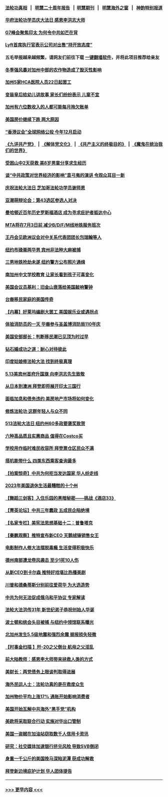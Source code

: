 #### [法轮功真相](https://github.com/gfw-breaker/truth/blob/master/README.md?t=0) &nbsp;&nbsp;|&nbsp;&nbsp; [明慧二十周年报告](https://github.com/gfw-breaker/mh-reports/blob/master/README.md?t=0) &nbsp;&nbsp;|&nbsp;&nbsp;[明慧期刊](https://github.com/gfw-breaker/mh-qikan) &nbsp;&nbsp;|&nbsp;&nbsp; [明慧海外之窗](https://github.com/gfw-breaker/mh-news/blob/master/README.md?t=0) &nbsp;&nbsp;|&nbsp;&nbsp; [神韵特别报道](https://github.com/gfw-breaker/mh-news/blob/master/shenyun.md?t=0)
#### [华府法轮功学员庆大法日 感恩李洪志大师](../pages/nsc412/n13997024.md?t=05151843) 
#### [G7峰会聚焦印太 为何令中共如芒在背](../pages/nsc412/n13997026.md?t=05151843) 
#### [Lyft首席执行官表示公司对出售“持开放态度”](../pages/nsc412/n13997231.md?t=05151843) 
#### 五毛举报越来越频繁，请网友们前往下载 [一键翻墙软件](https://github.com/gfw-breaker/ssr-accounts)，并将此项目推荐给亲友
#### [冬季强风暴对加州中部的农作物造成了毁灭性影响](../pages/nsc412/n13997224.md?t=05151843) 
#### [加州5家HCA医院人员22日起罢工](../pages/nsc412/n13997197.md?t=05151843) 
#### [变装皇后给幼儿讲故事 家长们纷纷表示 儿童不宜](../pages/nsc412/n13997210.md?t=05151843) 
#### [加州有六位数收入的人都可能每月拖欠账单](../pages/nsc412/n13997200.md?t=05151843) 
#### [美国房价继续下跌 两大原因](../pages/nsc412/n13997172.md?t=05151843) 
#### [“香港议会”全球网络公投 今年12月启动](../pages/nsc412/n13997194.md?t=05151843) 
#### [《九评共产党》](https://github.com/begood0513/9ping.md/blob/master/README.md) &nbsp;|&nbsp; [《解体党文化》](../../../../jtdwh.md/blob/master/README.md)  &nbsp;|&nbsp; [《共产主义的终极目的》](../../../../gczydzjmd.md/blob/master/README.md) &nbsp;|&nbsp; [《魔鬼在统治我们的世界》](../../../../mgztzwmdsj.md/blob/master/README.md) 
#### [受困山中2天获救 美8岁男童分享求生经历](../pages/nsc412/n13997130.md?t=05151843) 
#### [谈“中共政策对世界经济的影响”袁弓夷的演讲 令观众耳目一新](../pages/nsc412/n13997182.md?t=05151843) 
#### [庆祝法轮大法日 芝加哥法轮功学员谢师恩](../pages/nsc412/n13997082.md?t=05151843) 
#### [亚潮萌辩论会：第43选区参选人对决](../pages/nsc412/n13997144.md?t=05151843) 
#### [曼哈顿近百年历史罗斯福酒店 成为寻求庇护者抵达中心](../pages/nsc412/n13997133.md?t=05151843) 
#### [MTA将在7月3日前 减少B/D/F/M线地铁服务班次](../pages/nsc412/n13997135.md?t=05151843) 
#### [王丹会见欧洲议会对中关系代表团团长包瑞翰等人](../pages/nsc412/n13997137.md?t=05151843) 
#### [纽约布碌崙两华男 宾州非法种大麻被捕](../pages/nsc412/n13997126.md?t=05151843) 
#### [三男地铁抢劫未遂 纽约警方公布照片通缉](../pages/nsc412/n13997122.md?t=05151843) 
#### [南加州中文学校教育 让家长看到孩子可喜变化](../pages/nsc412/n13997054.md?t=05151843) 
#### [美国会议员基利：旧金山衰落给美国敲响警钟](../pages/nsc412/n13996556.md?t=05151843) 
#### [台裔移民家庭的美国传奇](../pages/nsc412/n13995066.md?t=05151843) 
#### [【内幕】好莱坞编剧大罢工 美国娱乐业或遇拐点](../pages/nsc412/n13995001.md?t=05151843) 
#### [体验消防员的一天 华裔参与圣盖博消防局110年庆](../pages/nsc412/n13997004.md?t=05151843) 
#### [美国安部部长：判断移民潮已见顶为时过早](../pages/nsc412/n13996893.md?t=05151843) 
#### [钻石婚成功之道：耐心对待彼此](../pages/nsc412/n13996897.md?t=05151843) 
#### [印度姑娘修法轮大法 找到终极真理](../pages/nsc412/n13996141.md?t=05151843) 
#### [5.13美宾州首府升国旗 向李洪志先生致敬](../pages/nsc412/n13996885.md?t=05151843) 
#### [从日本到澳洲 拜登即将展开印太三国行](../pages/nsc412/n13996812.md?t=05151843) 
#### [面临加息和债务违约 美房地产市场将如何变化](../pages/nsc412/n13996182.md?t=05151843) 
#### [修炼法轮功 这群年轻人与众不同](../pages/nsc412/n13996288.md?t=05151843) 
#### [513法轮大法日 纽约州60多政要褒奖致贺](../pages/nsc412/n13996816.md?t=05151843) 
#### [六种高品质且实惠商品 值得在Costco买](../pages/nsc412/n13993444.md?t=05151843) 
#### [学校用作临时难民收容所 拜登票仓区民众不满](../pages/nsc412/n13996262.md?t=05151843) 
#### [搭机能带什么 四类东西乘客查询最多](../pages/nsc412/n13994412.md?t=05151843) 
#### [【拍案惊奇】中共为何拒当发达国家 华人纷走线](../pages/nsc412/n13996200.md?t=05151843) 
#### [2023年美国退休生活最糟糕的十个州](../pages/nsc412/n13996117.md?t=05151843) 
#### [【舞蹈三剑客】入住乐园的黑暗秘密——挑战《酒店33》](../pages/nsc412/n13996155.md?t=05151843) 
#### [【菁英论坛】中共三年蠢政 五成民企陷绝境](../pages/nsc412/n13996197.md?t=05151843) 
#### [【名家专栏】美宪法思想基础十二：普鲁塔克](../pages/nsc412/n13995813.md?t=05151843) 
#### [【秦鹏观察】推特宣布新CEO 天鹅绒锤销售女王](../pages/nsc412/n13996145.md?t=05151843) 
#### [电影制作人修大法摆脱毒瘾 生活变得积极快乐](../pages/nsc412/n13996142.md?t=05151843) 
#### [德州南部遭龙卷风袭击 至少1死10人伤](../pages/nsc412/n13996159.md?t=05151843) 
#### [从新CEO到卡尔森 推特好戏堪比热播美剧](../pages/nsc412/n13996047.md?t=05151843) 
#### [川普和德桑蒂斯分别前往爱荷华 为大选造势](../pages/nsc412/n13996103.md?t=05151843) 
#### [中共为何无法促成俄乌和平协议 专家解读](../pages/nsc412/n13996123.md?t=05151843) 
#### [法轮大法洪传31年 新世纪弟子恭祝创始人华诞](../pages/nsc412/n13996137.md?t=05151843) 
#### [波士顿和统会头目被捕 与纽约中领馆联系曝光](../pages/nsc412/n13995315.md?t=05151843) 
#### [北加州发生5.5级地震和强烈余震 据报损失轻微](../pages/nsc412/n13996126.md?t=05151843) 
#### [【时事金扫描 】歼-20之父倒台 航母之父淫乱](../pages/nsc412/n13995199.md?t=05151843) 
#### [前大陆教师：感恩李大师带来拯救人类的方式](../pages/nsc412/n13995936.md?t=05151843) 
#### [美财长：两党债务上限谈判取得进展](../pages/nsc412/n13995855.md?t=05151843) 
#### [海外民运人士：法轮功真的是在救度众生](../pages/nsc412/n13995519.md?t=05151843) 
#### [加州物价平均上涨17% 通胀开始影响消费者](../pages/nsc412/n13995509.md?t=05151843) 
#### [美国开始瓦解中共海外“黑手党”机构](../pages/nsc412/n13995809.md?t=05151843) 
#### [美欧将采取联合行动 实施对华出口管制](../pages/nsc412/n13995866.md?t=05151843) 
#### [美国一盗贼在加油站窃取数千人信用卡资讯](../pages/nsc412/n13995307.md?t=05151843) 
#### [研究：社交媒体加速银行挤兑风险 导致SVB倒闭](../pages/nsc412/n13995822.md?t=05151843) 
#### [身重一千公斤的美国挽马深陷泥潭 获成功解救](../pages/nsc412/n13995550.md?t=05151843) 
#### [拜登新边境庇护计划 华人团体提告](../pages/nsc412/n13995240.md?t=05151843) 

----
#### [ >>> 更早内容 <<< ](../indexes/nsc412-earlier.md)
